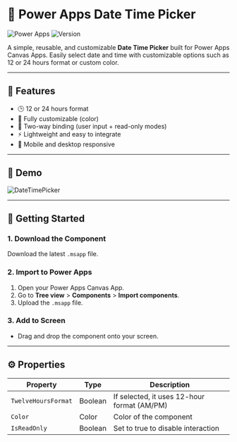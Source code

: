 # 📅 Power Apps Date Time Picker

![Power Apps](https://img.shields.io/badge/built%20with-Power%20Apps-purple?style=flat-square)
![Version](https://img.shields.io/badge/version-1.0.0-blue?style=flat-square)

A simple, reusable, and customizable **Date Time Picker** built for Power Apps Canvas Apps. Easily select date and time with customizable options such as 12 or 24 hours format or custom color.

---

## 🌟 Features

- 🕒 12 or 24 hours format
- 🎨 Fully customizable (color)
- 🔁 Two-way binding (user input + read-only modes)
- ⚡ Lightweight and easy to integrate
- 📱 Mobile and desktop responsive

---

## 🎥 Demo

![DateTimePicker](https://github.com/user-attachments/assets/30a5f645-8ccb-49a2-a88c-1600b08a6a9e)

---

## 🚀 Getting Started

### 1. Download the Component

Download the latest `.msapp` file.

### 2. Import to Power Apps

1. Open your Power Apps Canvas App.
2. Go to **Tree view** > **Components** > **Import components**.
3. Upload the `.msapp` file.

### 3. Add to Screen

- Drag and drop the component onto your screen.

---

## ⚙️ Properties

| Property | Type | Description |
|---------|------|-------------|
| `TwelveHoursFormat` | Boolean | If selected, it uses 12-hour format (AM/PM) |
| `Color` | Color | Color of the component |
| `IsReadOnly` | Boolean | Set to true to disable interaction |
